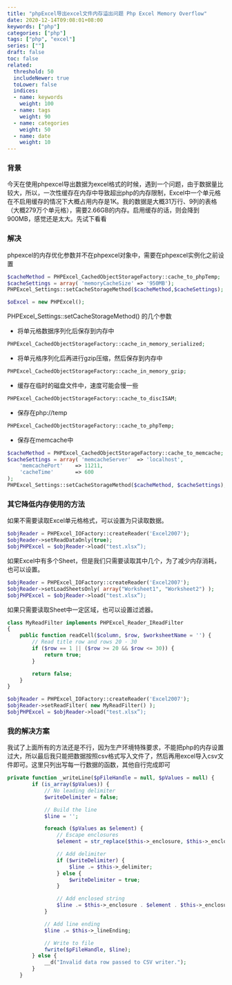 ```yaml
---
title: "phpExcel导出excel文件内存溢出问题 Php Excel Memory Overflow"
date: 2020-12-14T09:08:01+08:00
keywords: ["php"]
categories: ["php"]
tags: ["php", "excel"]
series: [""]
draft: false
toc: false
related:
  threshold: 50
  includeNewer: true
  toLower: false
  indices:
  - name: keywords
    weight: 100
  - name: tags
    weight: 90
  - name: categories
    weight: 50
  - name: date
    weight: 10
---
```


### 背景
今天在使用phpexcel导出数据为excel格式的时候，遇到一个问题，由于数据量比较大，所以，一次性缓存在内存中导致超出php的内存限制，Excel中一个单元格在不启用缓存的情况下大概占用内存是1K。我的数据是大概31万行、9列的表格（大概279万个单元格），需要2.66GB的内存。启用缓存的话，则会降到900MB，感觉还是太大。先试下看看


### 解决
phpexcel的内存优化参数并不在phpexcel对象中，需要在phpexcel实例化之前设置
```php
$cacheMethod = PHPExcel_CachedObjectStorageFactory::cache_to_phpTemp;
$cacheSettings = array( 'memoryCacheSize' => '950MB');
PHPExcel_Settings::setCacheStorageMethod($cacheMethod,$cacheSettings);

$oExcel = new PHPExcel();
```
PHPExcel_Settings::setCacheStorageMethod() 的几个参数

- 将单元格数据序列化后保存到内存中
```php
PHPExcel_CachedObjectStorageFactory::cache_in_memory_serialized; 
```
- 将单元格序列化后再进行gzip压缩，然后保存到内存中
```php
PHPExcel_CachedObjectStorageFactory::cache_in_memory_gzip; 
```
- 缓存在临时的磁盘文件中，速度可能会慢一些
```php
PHPExcel_CachedObjectStorageFactory::cache_to_discISAM;
```
- 保存在php://temp
```php
PHPExcel_CachedObjectStorageFactory::cache_to_phpTemp; 
```
- 保存在memcache中
```php
$cacheMethod = PHPExcel_CachedObjectStorageFactory::cache_to_memcache;  
$cacheSettings = array( 'memcacheServer'  => 'localhost',  
    'memcachePort'    => 11211,  
    'cacheTime'       => 600  
);  
PHPExcel_Settings::setCacheStorageMethod($cacheMethod, $cacheSettings);
```

### 其它降低内存使用的方法

如果不需要读取Excel单元格格式，可以设置为只读取数据。
```php
$objReader = PHPExcel_IOFactory::createReader('Excel2007');
$objReader->setReadDataOnly(true);
$objPHPExcel = $objReader->load("test.xlsx”);
```
如果Excel中有多个Sheet，但是我们只需要读取其中几个，为了减少内存消耗，也可以设置。
```php
$objReader = PHPExcel_IOFactory::createReader('Excel2007');
$objReader->setLoadSheetsOnly( array("Worksheet1", "Worksheet2") );
$objPHPExcel = $objReader->load("test.xlsx”);
```
如果只需要读取Sheet中一定区域，也可以设置过滤器。

```php
class MyReadFilter implements PHPExcel_Reader_IReadFilter
{
    public function readCell($column, $row, $worksheetName = '') {
        // Read title row and rows 20 - 30
        if ($row == 1 || ($row >= 20 && $row <= 30)) {
            return true;
        }

        return false;
    }
}

$objReader = PHPExcel_IOFactory::createReader('Excel2007');
$objReader->setReadFilter( new MyReadFilter() );
$objPHPExcel = $objReader->load("test.xlsx”);
```

### 我的解决方案
我试了上面所有的方法还是不行，因为生产环境特殊要求，不能把php的内存设置过大，所以最后我只能把数据按照csv格式写入文件了，然后再用excel导入csv文件即可。这里只列出写每一行数据的函数，其他自行完成即可
```php
private function _writeLine($pFileHandle = null, $pValues = null) {
		if (is_array($pValues)) {
			// No leading delimiter
			$writeDelimiter = false;

			// Build the line
			$line = '';

			foreach ($pValues as $element) {
				// Escape enclosures
				$element = str_replace($this->_enclosure, $this->_enclosure . $this->_enclosure, $element);

				// Add delimiter
				if ($writeDelimiter) {
					$line .= $this->_delimiter;
				} else {
					$writeDelimiter = true;
				}

				// Add enclosed string
				$line .= $this->_enclosure . $element . $this->_enclosure;
			}

			// Add line ending
			$line .= $this->_lineEnding;

			// Write to file
            fwrite($pFileHandle, $line);
		} else {
			__d("Invalid data row passed to CSV writer.");
		}
	}
```
